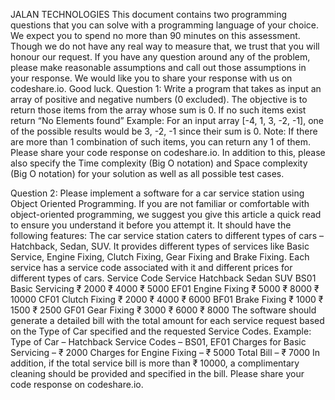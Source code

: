 JALAN TECHNOLOGIES
This document contains two programming questions that you can solve with a programming language of your
choice. We expect you to spend no more than 90 minutes on this assessment. Though we do not have any real way
to measure that, we trust that you will honour our request.
If you have any question around any of the problem, please make reasonable assumptions and call out those
assumptions in your response.
We would like you to share your response with us on codeshare.io.
Good luck.
Question 1:
Write a program that takes as input an array of positive and negative numbers (0 excluded). The objective is to
return those items from the array whose sum is 0. If no such items exist return “No Elements found”
Example: For an input array [-4, 1, 3, -2, -1],
one of the possible results would be 3, -2, -1 since their sum is 0.
Note: If there are more than 1 combination of such items, you can return any 1 of them.
Please share your code response on codeshare.io. In addition to this, please also specify the Time complexity (Big
O notation) and Space complexity (Big O notation) for your solution as well as all possible test cases.

Question 2:
Please implement a software for a car service station using Object Oriented Programming. If you are not familiar or
comfortable with object-oriented programming, we suggest you give this article a quick read to ensure you
understand it before you attempt it.
It should have the following features:
The car service station caters to different types of cars – Hatchback, Sedan, SUV.
It provides different types of services like Basic Service, Engine Fixing, Clutch Fixing, Gear Fixing and Brake Fixing.
Each service has a service code associated with it and different prices for different types of cars.
Service Code Service Hatchback Sedan SUV
BS01 Basic Servicing ₹ 2000 ₹ 4000 ₹ 5000
EF01 Engine Fixing ₹ 5000 ₹ 8000 ₹ 10000
CF01 Clutch Fixing ₹ 2000 ₹ 4000 ₹ 6000
BF01 Brake Fixing ₹ 1000 ₹ 1500 ₹ 2500
GF01 Gear Fixing ₹ 3000 ₹ 6000 ₹ 8000
The software should generate a detailed bill with the total amount for each service request based on the Type of
Car specified and the requested Service Codes.
Example:
Type of Car – Hatchback
Service Codes – BS01, EF01
Charges for Basic Servicing – ₹ 2000
Charges for Engine Fixing – ₹ 5000
Total Bill – ₹ 7000
In addition, if the total service bill is more than ₹ 10000, a complimentary cleaning should be provided and specified
in the bill.
Please share your code response on codeshare.io.
